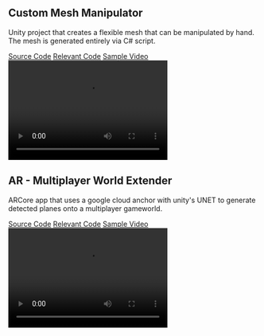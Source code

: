 ## Custom Mesh Manipulator

Unity project that creates a flexible mesh that can be manipulated by hand. The mesh is generated entirely via C# script.

[Source Code](https://github.com/Mousytongue/MeshEditor/tree/master)
[Relevant Code](https://github.com/Mousytongue/MeshEditor/tree/master/CustomMeshEditor/Assets/Source/UI%20Support)
[Sample Video](https://ttprivatenew.s3.amazonaws.com/pulse/jacoblefeat-hotmail/attachments/10854185/Mesh+Editor+Sample.mp4)
<video src="https://ttprivatenew.s3.amazonaws.com/pulse/jacoblefeat-hotmail/attachments/10854185/Mesh+Editor+Sample.mp4" width="320" height="200" controls preload></video>


## AR - Multiplayer World Extender

ARCore app that uses a google cloud anchor with unity's UNET to generate detected planes onto a multiplayer gameworld.

[Source Code](https://github.com/Mousytongue/AR-CollabWorldExtender)
[Relevant Code](https://github.com/Mousytongue/AR-CollabWorldExtender/tree/master/TestAR1/Assets/UserFiles/Scripts)
[Sample Video](https://jacoblefeat-hotmail.tinytake.com/tt/MzU5MjM5N18xMDg1NDM2MA)
<video src="https://jacoblefeat-hotmail.tinytake.com/tt/MzU5MjM5N18xMDg1NDM2MA" width="320" height="200" controls preload></video>
